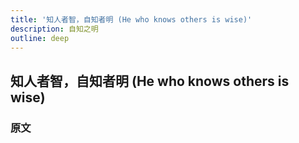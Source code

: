 ```yaml
---
title: '知人者智，自知者明 (He who knows others is wise)'
description: 自知之明
outline: deep
---
```


## 知人者智，自知者明 (He who knows others is wise)

### 原文

